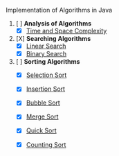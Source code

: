 Implementation of Algorithms in Java

1. [ ] **Analysis of Algorithms**
    - [X] [Time and Space Complexity](../src/TimeAndSpaceComplexity.md)

2. [X] **Searching Algorithms**
    - [X] [Linear Search](../src/searching/LinearSearch.java)
    - [X] [Binary Search](../src/searching/BinarySearch.java)

2. [ ] **Sorting Algorithms**
	- [X] [Selection Sort](../src/sorting/SelectionSort.java)
	- [X] [Insertion Sort](../src/sorting/InsertionSort.java)
	- [X] [Bubble Sort](../src/sorting/BubbleSort.java)
	- [X] [Merge Sort](../src/sorting/MergeSort.java)
	- [X] [Quick Sort](../src/sorting/QuickSort.java)
	- [X] [Counting Sort](../src/sorting/CountingSort.java)

